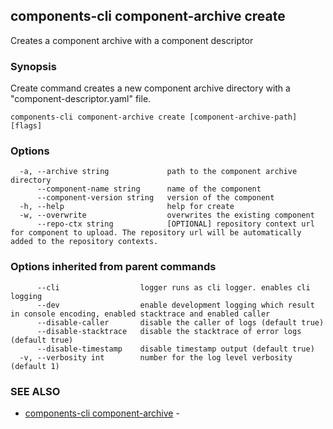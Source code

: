 ## components-cli component-archive create

Creates a component archive with a component descriptor

### Synopsis


Create command creates a new component archive directory with a "component-descriptor.yaml" file.


```
components-cli component-archive create [component-archive-path] [flags]
```

### Options

```
  -a, --archive string             path to the component archive directory
      --component-name string      name of the component
      --component-version string   version of the component
  -h, --help                       help for create
  -w, --overwrite                  overwrites the existing component
      --repo-ctx string            [OPTIONAL] repository context url for component to upload. The repository url will be automatically added to the repository contexts.
```

### Options inherited from parent commands

```
      --cli                  logger runs as cli logger. enables cli logging
      --dev                  enable development logging which result in console encoding, enabled stacktrace and enabled caller
      --disable-caller       disable the caller of logs (default true)
      --disable-stacktrace   disable the stacktrace of error logs (default true)
      --disable-timestamp    disable timestamp output (default true)
  -v, --verbosity int        number for the log level verbosity (default 1)
```

### SEE ALSO

* [components-cli component-archive](components-cli_component-archive.md)	 - 

